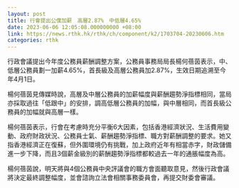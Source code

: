 ```yaml
---
layout: post
title: 行會提出公僕加薪　高層2.87%　中低層4.65%
date: 2023-06-06 12:05:08.000000000 +08:00
link: https://news.rthk.hk/rthk/ch/component/k2/1703704-20230606.htm
categories: rthk
---
```


行政會議提出今年度公務員薪酬調整方案，公務員事務局局長楊何蓓茵表示，中、低層公務員劃一加薪4.65%，首長級及高層公務員加2.87%，生效日期追溯至今年4月1日。

楊何蓓茵見傳媒時說，高層及中層公務員的加薪幅度與薪酬趨勢淨指標相同，當局亦採取過往「低跟中」的安排，調高低層公務員的加幅，與中層相同，而首長級公務員的加幅就與高層一樣。

楊何蓓茵表示，行會在考慮時充分平衡6大因素，包括香港經濟狀況、生活費用變動、政府財政狀況、公務員士氣、薪酬趨勢淨指標、職方對薪酬調整的要求。她又指香港經濟正在復蘇，但外圍環境仍有挑戰，加上政府近年有相當赤字，財政儲備進一步下降，而且3個薪金級別的薪酬趨勢淨指標都較過去一年的通脹幅度為高。

楊何蓓茵說，明天將與4個公務員中央評議會的職方會面聽取意見，然後行政會議將決定最終調整幅度，並會諮詢立法會相關事務委員會，再提交財委會審議。
